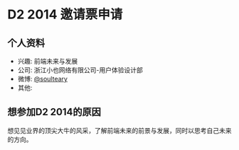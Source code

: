 # D2 2014 邀请票申请

## 个人资料

- 兴趣: 前端未来与发展
- 公司: 浙江小也网络有限公司-用户体验设计部
- 微博: [@soulteary](http://weibo.com/firendless/) 
- 其他: 

## 想参加D2 2014的原因

想见见业界的顶尖大牛的风采，了解前端未来的前景与发展，同时以思考自己未来的方向。
